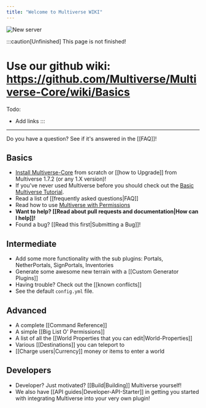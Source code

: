 ```yaml
---
title: "Welcome to Multiverse WIKI"
---
```


![New server](/multiverse5-long.svg)

:::caution[Unfinished]
This page is not finished!

# Use our github wiki: https://github.com/Multiverse/Multiverse-Core/wiki/Basics

Todo:

- Add links
  :::

---

Do you have a question? See if it's answered in the [[FAQ]]!

## Basics

- [Install Multiverse-Core](/core/fundamentals/installation) from scratch or [[how to Upgrade]] from Multiverse 1.7.2 (or any 1.X version)!
- If you've never used Multiverse before you should check out the [Basic Multiverse Tutorial](/core/fundamentals/basic-usage).
- Read a list of [[frequently asked questions|FAQ]]
- Read how to use [Multiverse with Permissions](/core/fundamentals/permissions-setup)
- **Want to help? [[Read about pull requests and documentation|How can I help]]!**
- Found a bug? [[Read this first|Submitting a Bug]]!

## Intermediate

- Add some more functionality with the sub plugins: Portals, NetherPortals, SignPortals, Inventories
- Generate some awesome new terrain with a [[Custom Generator Plugins]]
- Having trouble? Check out the [[known conflicts]]
- See the default `config.yml` file.

## Advanced

- A complete [[Command Reference]]
- A simple [[Big List O' Permissions]]
- A list of all the [[World Properties that you can edit|World-Properties]]
- Various [[Destinations]] you can teleport to
- [[Charge users|Currency]] money or items to enter a world

## Developers

- Developer? Just motivated? [[Build|Building]] Multiverse yourself!
- We also have [[API guides|Developer-API-Starter]] in getting you started with integrating Multiverse into your very own plugin!
